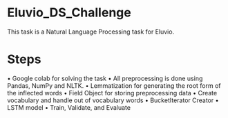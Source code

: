 # Eluvio_DS_Challenge
This task is a Natural Language Processing task for Eluvio. 

# Steps
•	Google colab for solving the task
•	All preprocessing is done using Pandas, NumPy and NLTK.
•	Lemmatization for generating the root form of the inflected words
•	Field Object for storing preprocessing data
•	Create vocabulary and handle out of vocabulary words
•	BucketIterator Creator
•	LSTM model
•	Train, Validate, and Evaluate
